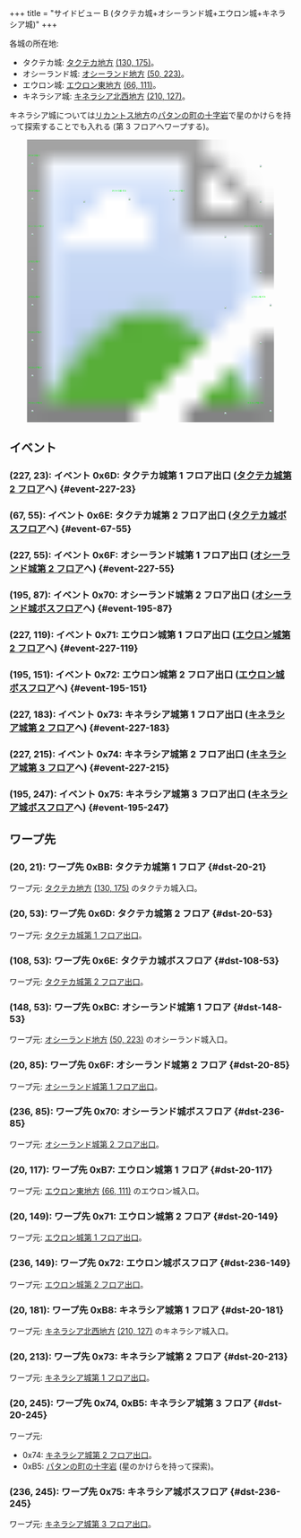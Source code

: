 +++
title = "サイドビュー B (タクテカ城+オシーランド城+エウロン城+キネラシア城)"
+++

各城の所在地:

* タクテカ城: [タクテカ地方](@/map/map-09/_index.md) [(130, 175)](@/map/map-09/_index.md#event-130-175)。
* オシーランド城: [オシーランド地方](@/map/map-11/_index.md) [(50, 223)](@/map/map-11/_index.md#event-50-223)。
* エウロン城: [エウロン東地方](@/map/map-02/_index.md) [(66, 111)](@/map/map-02/_index.md#event-66-111)。
* キネラシア城: [キネラシア北西地方](@/map/map-02/_index.md) [(210, 127)](@/map/map-02/_index.md#event-210-127)。

キネラシア城については[リカントス地方](@/map/map-05/_index.md)の[パタンの町の十字岩](@/map/map-12/_index.md#event-20-202)で星のかけらを持って探索することでも入れる (第 3 フロアへワープする)。

<!-- SVG {{{ -->
<svg width="1536" height="1536" viewbox="0 0 2048 2048">
<defs>
<image id="svg-asset-bg" width="2048" height="2048" href="map-15.webp" />
<image id="svg-asset-event" width="16" height="16" href="icon-event.png" />
<image id="svg-asset-destination" width="16" height="16" href="icon-destination.png" />
</defs>
<use href="#svg-asset-bg" x="0" y="0"></use>
<text class="caption-32" x="136" y="120" fill="lime">タクテカ城-1</text>
<text class="caption-32" x="136" y="376" fill="lime">タクテカ城-2</text>
<text class="caption-32" x="744" y="376" fill="lime">タクテカ城-ボス</text>
<text class="caption-32" x="1160" y="376" fill="lime">オシーランド城-1</text>
<text class="caption-32" x="136" y="632" fill="lime">オシーランド城-2</text>
<text class="caption-32" x="1704" y="632" fill="lime">オシーランド城-ボス</text>
<text class="caption-32" x="136" y="888" fill="lime">エウロン城-1</text>
<text class="caption-32" x="136" y="1144" fill="lime">エウロン城-2</text>
<text class="caption-32" x="1756" y="1144" fill="lime">エウロン城-ボス</text>
<text class="caption-32" x="136" y="1400" fill="lime">キネラシア城-1</text>
<text class="caption-32" x="136" y="1656" fill="lime">キネラシア城-2</text>
<text class="caption-32" x="136" y="1912" fill="lime">キネラシア城-3</text>
<text class="caption-32" x="1728" y="1912" fill="lime">キネラシア城-ボス</text>
<a href="#event-67-55">
<use href="#svg-asset-event" x="536" y="440"><title>(67, 55): イベント 0x6E: タクテカ城第 2 フロア出口 (タクテカ城ボスフロアへ)</title></use>
</a>
<a href="#event-195-87">
<use href="#svg-asset-event" x="1560" y="696"><title>(195, 87): イベント 0x70: オシーランド城第 2 フロア出口 (オシーランド城ボスフロアへ)</title></use>
</a>
<a href="#event-195-151">
<use href="#svg-asset-event" x="1560" y="1208"><title>(195, 151): イベント 0x72: エウロン城第 2 フロア出口 (エウロン城ボスフロアへ)</title></use>
</a>
<a href="#event-195-247">
<use href="#svg-asset-event" x="1560" y="1976"><title>(195, 247): イベント 0x75: キネラシア城第 3 フロア出口 (キネラシア城ボスフロアへ)</title></use>
</a>
<a href="#event-227-23">
<use href="#svg-asset-event" x="1816" y="184"><title>(227, 23): イベント 0x6D: タクテカ城第 1 フロア出口 (タクテカ城第 2 フロアへ)</title></use>
</a>
<a href="#event-227-55">
<use href="#svg-asset-event" x="1816" y="440"><title>(227, 55): イベント 0x6F: オシーランド城第 1 フロア出口 (オシーランド城第 2 フロアへ)</title></use>
</a>
<a href="#event-227-119">
<use href="#svg-asset-event" x="1816" y="952"><title>(227, 119): イベント 0x71: エウロン城第 1 フロア出口 (エウロン城第 2 フロアへ)</title></use>
</a>
<a href="#event-227-183">
<use href="#svg-asset-event" x="1816" y="1464"><title>(227, 183): イベント 0x73: キネラシア城第 1 フロア出口 (キネラシア城第 2 フロアへ)</title></use>
</a>
<a href="#event-227-215">
<use href="#svg-asset-event" x="1816" y="1720"><title>(227, 215): イベント 0x74: キネラシア城第 2 フロア出口 (キネラシア城第 3 フロアへ)</title></use>
</a>
<a href="#dst-20-53">
<use href="#svg-asset-destination" x="160" y="424"><title>(20, 53): ワープ先 0x6D: タクテカ城第 2 フロア</title></use>
</a>
<a href="#dst-108-53">
<use href="#svg-asset-destination" x="864" y="424"><title>(108, 53): ワープ先 0x6E: タクテカ城ボスフロア</title></use>
</a>
<a href="#dst-20-85">
<use href="#svg-asset-destination" x="160" y="680"><title>(20, 85): ワープ先 0x6F: オシーランド城第 2 フロア</title></use>
</a>
<a href="#dst-236-85">
<use href="#svg-asset-destination" x="1888" y="680"><title>(236, 85): ワープ先 0x70: オシーランド城ボスフロア</title></use>
</a>
<a href="#dst-20-149">
<use href="#svg-asset-destination" x="160" y="1192"><title>(20, 149): ワープ先 0x71: エウロン城第 2 フロア</title></use>
</a>
<a href="#dst-236-149">
<use href="#svg-asset-destination" x="1888" y="1192"><title>(236, 149): ワープ先 0x72: エウロン城ボスフロア</title></use>
</a>
<a href="#dst-20-213">
<use href="#svg-asset-destination" x="160" y="1704"><title>(20, 213): ワープ先 0x73: キネラシア城第 2 フロア</title></use>
</a>
<a href="#dst-236-245">
<use href="#svg-asset-destination" x="1888" y="1960"><title>(236, 245): ワープ先 0x75: キネラシア城ボスフロア</title></use>
</a>
<a href="#dst-20-245">
<use href="#svg-asset-destination" x="160" y="1960"><title>(20, 245): ワープ先 0x74, 0xB5: キネラシア城第 3 フロア</title></use>
</a>
<a href="#dst-20-117">
<use href="#svg-asset-destination" x="160" y="936"><title>(20, 117): ワープ先 0xB7: エウロン城第 1 フロア</title></use>
</a>
<a href="#dst-20-181">
<use href="#svg-asset-destination" x="160" y="1448"><title>(20, 181): ワープ先 0xB8: キネラシア城第 1 フロア</title></use>
</a>
<a href="#dst-20-21">
<use href="#svg-asset-destination" x="160" y="168"><title>(20, 21): ワープ先 0xBB: タクテカ城第 1 フロア</title></use>
</a>
<a href="#dst-148-53">
<use href="#svg-asset-destination" x="1184" y="424"><title>(148, 53): ワープ先 0xBC: オシーランド城第 1 フロア </title></use>
</a>
</svg>
<!-- }}} -->


## イベント

### (227, 23): イベント 0x6D: タクテカ城第 1 フロア出口 ([タクテカ城第 2 フロア](#dst-20-53)へ) {#event-227-23}

### (67, 55): イベント 0x6E: タクテカ城第 2 フロア出口 ([タクテカ城ボスフロア](#dst-108-53)へ) {#event-67-55}

### (227, 55): イベント 0x6F: オシーランド城第 1 フロア出口 ([オシーランド城第 2 フロア](#dst-20-85)へ) {#event-227-55}

### (195, 87): イベント 0x70: オシーランド城第 2 フロア出口 ([オシーランド城ボスフロア](#dst-236-85)へ) {#event-195-87}

### (227, 119): イベント 0x71: エウロン城第 1 フロア出口 ([エウロン城第 2 フロア](#dst-20-149)へ) {#event-227-119}

### (195, 151): イベント 0x72: エウロン城第 2 フロア出口 ([エウロン城ボスフロア](#dst-236-149)へ) {#event-195-151}

### (227, 183): イベント 0x73: キネラシア城第 1 フロア出口 ([キネラシア城第 2 フロア](#dst-20-213)へ) {#event-227-183}

### (227, 215): イベント 0x74: キネラシア城第 2 フロア出口 ([キネラシア城第 3 フロア](#dst-20-245)へ) {#event-227-215}

### (195, 247): イベント 0x75: キネラシア城第 3 フロア出口 ([キネラシア城ボスフロア](#dst-236-245)へ) {#event-195-247}


## ワープ先

### (20, 21): ワープ先 0xBB: タクテカ城第 1 フロア {#dst-20-21}

ワープ元: [タクテカ地方](@/map/map-09/_index.md) [(130, 175)](@/map/map-09/_index.md#event-130-175) のタクテカ城入口。

### (20, 53): ワープ先 0x6D: タクテカ城第 2 フロア {#dst-20-53}

ワープ元: [タクテカ城第 1 フロア出口](#event-227-23)。

### (108, 53): ワープ先 0x6E: タクテカ城ボスフロア {#dst-108-53}

ワープ元: [タクテカ城第 2 フロア出口](#event-67-55)。

### (148, 53): ワープ先 0xBC: オシーランド城第 1 フロア {#dst-148-53}

ワープ元: [オシーランド地方](@/map/map-11/_index.md) [(50, 223)](@/map/map-11/_index.md#event-50-223) のオシーランド城入口。

### (20, 85): ワープ先 0x6F: オシーランド城第 2 フロア {#dst-20-85}

ワープ元: [オシーランド城第 1 フロア出口](#event-227-55)。

### (236, 85): ワープ先 0x70: オシーランド城ボスフロア {#dst-236-85}

ワープ元: [オシーランド城第 2 フロア出口](#event-195-87)。

### (20, 117): ワープ先 0xB7: エウロン城第 1 フロア {#dst-20-117}

ワープ元: [エウロン東地方](@/map/map-02/_index.md) [(66, 111)](@/map/map-02/_index.md#event-66-111) のエウロン城入口。

### (20, 149): ワープ先 0x71: エウロン城第 2 フロア {#dst-20-149}

ワープ元: [エウロン城第 1 フロア出口](#event-227-119)。

### (236, 149): ワープ先 0x72: エウロン城ボスフロア {#dst-236-149}

ワープ元: [エウロン城第 2 フロア出口](#event-195-151)。

### (20, 181): ワープ先 0xB8: キネラシア城第 1 フロア {#dst-20-181}

ワープ元: [キネラシア北西地方](@/map/map-02/_index.md) [(210, 127)](@/map/map-02/_index.md#event-210-127) のキネラシア城入口。

### (20, 213): ワープ先 0x73: キネラシア城第 2 フロア {#dst-20-213}

ワープ元: [キネラシア城第 1 フロア出口](#event-227-183)。

### (20, 245): ワープ先 0x74, 0xB5: キネラシア城第 3 フロア {#dst-20-245}

ワープ元:

* 0x74: [キネラシア城第 2 フロア出口](#event-227-215)。
* 0xB5: [パタンの町の十字岩](@/map/map-12/_index.md#event-20-202) (星のかけらを持って探索)。

### (236, 245): ワープ先 0x75: キネラシア城ボスフロア {#dst-236-245}

ワープ元: [キネラシア城第 3 フロア出口](#event-195-247)。
